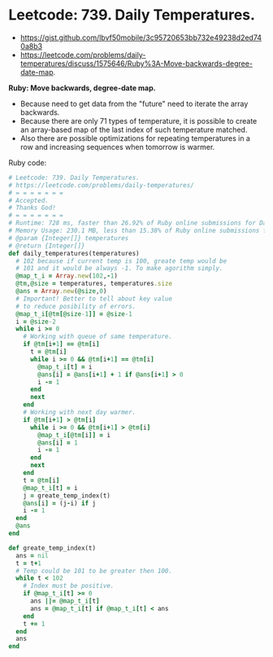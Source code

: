 # Leetcode: 739. Daily Temperatures.

- https://gist.github.com/lbvf50mobile/3c95720653bb732e49238d2ed740a8b3
- https://leetcode.com/problems/daily-temperatures/discuss/1575646/Ruby%3A-Move-backwards-degree-date-map.
 
**Ruby: Move backwards, degree-date map.**


- Because need to get data from the "future" need to iterate the array backwards.
- Because there are only 71 types of temperature, it is possible to create an array-based map of the last index of such temperature matched.
- Also there are possible optimizations for repeating temperatures in a row and increasing sequences when tomorrow is warmer.



Ruby code:
```Ruby
# Leetcode: 739. Daily Temperatures.
# https://leetcode.com/problems/daily-temperatures/
# = = = = = = =
# Accepted.
# Thanks God!
# = = = = = = =
# Runtime: 728 ms, faster than 26.92% of Ruby online submissions for Daily Temperatures.
# Memory Usage: 230.1 MB, less than 15.38% of Ruby online submissions for Daily Temperatures.
# @param {Integer[]} temperatures
# @return {Integer[]}
def daily_temperatures(temperatures)
  # 102 because if current temp is 100, greate temp would be 
  # 101 and it would be always -1. To make agorithm simply.
  @map_t_i = Array.new(102,-1) 
  @tm,@size = temperatures, temperatures.size
  @ans = Array.new(@size,0)
  # Important! Better to tell about key value
  # to reduce posibility of errors.
  @map_t_i[@tm[@size-1]] = @size-1
  i = @size-2
  while i >= 0
    # Working with queue of same temperature.
    if @tm[i+1] == @tm[i]
      t = @tm[i]
      while i >= 0 && @tm[i+1] == @tm[i]
        @map_t_i[t] = i
        @ans[i] = @ans[i+1] + 1 if @ans[i+1] > 0
        i -= 1
      end
      next
    end
    # Working with next day warmer.
    if @tm[i+1] > @tm[i]
      while i >= 0 && @tm[i+1] > @tm[i]
        @map_t_i[@tm[i]] = i
        @ans[i] = 1
        i -= 1
      end
      next
    end
    t = @tm[i]
    @map_t_i[t] = i
    j = greate_temp_index(t)
    @ans[i] = (j-i) if j
    i -= 1
  end
  @ans
end

def greate_temp_index(t)
  ans = nil
  t = t+1
  # Temp could be 101 to be greater then 100.
  while t < 102
    # Index must be positive.
    if @map_t_i[t] >= 0
      ans ||= @map_t_i[t]
      ans = @map_t_i[t] if @map_t_i[t] < ans
    end
    t += 1
  end
  ans
end
```
